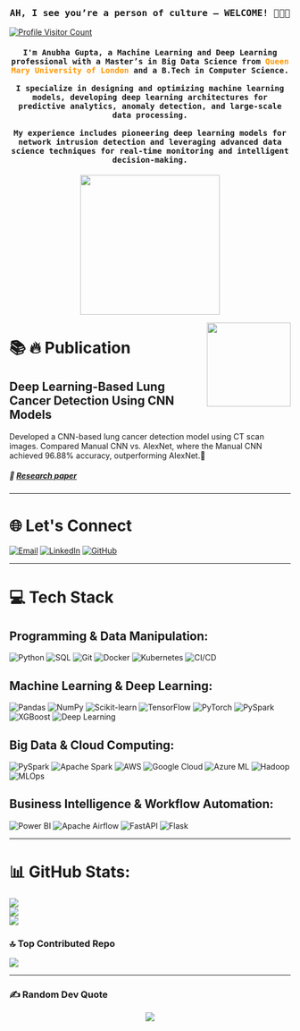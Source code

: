 <h3 align="center"> <samp>AH, I see you’re a person of culture — WELCOME! 🥸👩‍💻</font> </samp> </h3>

<a href="https://visitcount.itsvg.in">
  <img src="https://visitcount.itsvg.in/api?id=AnubhaGupta-15&icon=6&color=11" alt="Profile Visitor Count">
</a>
<!-- [![](https://visitcount.itsvg.in/api?id=AnubhaGupta-15&icon=6&color=11)](https://visitcount.itsvg.in)
-->


  <h4 align="center">  <samp>  
    I'm <strong>Anubha Gupta</strong>, a <strong>Machine Learning and Deep Learning professional</strong> with a  
    <strong>Master’s in Big Data Science</strong> from  
    <span style="color:#ff9800;"><b>Queen Mary University of London</b></span> and a <strong>B.Tech in Computer Science</strong>.  
    <br><br>
    I specialize in <strong>designing and optimizing machine learning models</strong>, developing <strong>deep learning architectures</strong> for  
    <strong>predictive analytics</strong>, <strong>anomaly detection</strong>, and <strong>large-scale data processing</strong>.  
    <br><br>
    My experience includes pioneering <strong>deep learning models for network intrusion detection</strong> and leveraging  
    <strong>advanced data science techniques</strong> for <strong>real-time monitoring</strong> and <strong>intelligent decision-making</strong>.  
  </samp>  
</h4>



  <p align="center"> <img width="250" src="https://media1.giphy.com/media/v1.Y2lkPTc5MGI3NjExeWdxaTg3MGdiMGdhaHMyazI3em50eTA5YnZnMzBsN3NwcGlnOGt0bCZlcD12MV9pbnRlcm5hbF9naWZfYnlfaWQmY3Q9Zw/1Yiwq33DQ3NzI4975y/giphy.gif"></p>




<img align="right" height="150" src="https://giphy.com/gifs/l3fQbw1EaxSFPqme4"  />





# 📚 🔥 Publication

 ## **Deep Learning-Based Lung Cancer Detection Using CNN Models**
 Developed a CNN-based lung cancer detection model using CT scan images. Compared Manual CNN vs. AlexNet, where the Manual CNN achieved 96.88% accuracy, outperforming AlexNet.🚀
 
##### 🔗 [Research paper](https://www.ijariit.com/manuscript/lung-cancer-detection-using-image-processing-and-cnn/) 



---


# 🌐 Let's Connect

[![Email](https://img.shields.io/badge/Email-D14836?style=for-the-badge&logo=gmail&logoColor=white)](mailto:ganubha30@gmail.com)  [![LinkedIn](https://img.shields.io/badge/LinkedIn-0077B5?style=for-the-badge&logo=linkedin&logoColor=white)](https://www.linkedin.com/in/imanubha)  [![GitHub](https://img.shields.io/badge/GitHub-181717?style=for-the-badge&logo=github&logoColor=white)](https://github.com/AnubhaGupta-15)  


---

# 💻 Tech Stack  

## Programming & Data Manipulation:

![Python](https://img.shields.io/badge/Python-blue?style=flat&logo=python)   ![SQL](https://img.shields.io/badge/SQL-orange?style=flat&logo=postgresql)  ![Git](https://img.shields.io/badge/Git-f34f29?style=flat&logo=git)   ![Docker](https://img.shields.io/badge/Docker-2496ED?style=flat&logo=docker)   ![Kubernetes](https://img.shields.io/badge/Kubernetes-326CE5?style=flat&logo=kubernetes) ![CI/CD](https://img.shields.io/badge/CI%2FCD-green?style=flat&logo=githubactions)  

## Machine Learning & Deep Learning:

![Pandas](https://img.shields.io/badge/Pandas-purple?style=flat&logo=pandas)  ![NumPy](https://img.shields.io/badge/NumPy-blueviolet?style=flat&logo=numpy)  ![Scikit-learn](https://img.shields.io/badge/Scikit--learn-ff69b4?style=flat&logo=scikit-learn)  ![TensorFlow](https://img.shields.io/badge/TensorFlow-orange?style=flat&logo=tensorflow)  ![PyTorch](https://img.shields.io/badge/PyTorch-lightgrey?style=flat&logo=pytorch)  ![PySpark](https://img.shields.io/badge/PySpark-red?style=flat&logo=apache-spark)  ![XGBoost](https://img.shields.io/badge/XGBoost-darkblue?style=flat&logo=xgboost)  ![Deep Learning](https://img.shields.io/badge/Deep%20Learning-red?style=flat&logo=pytorch)  


## Big Data & Cloud Computing:

![PySpark](https://img.shields.io/badge/PySpark-red?style=flat&logo=apache-spark) ![Apache Spark](https://img.shields.io/badge/Apache%20Spark-red?style=flat&logo=apachespark)  ![AWS](https://img.shields.io/badge/AWS-yellow?style=flat&logo=amazonaws)  ![Google Cloud](https://img.shields.io/badge/Google%20Cloud-blue?style=flat&logo=googlecloud)  ![Azure ML](https://img.shields.io/badge/Azure%20ML-008AD7?style=flat&logo=microsoftazure)  ![Hadoop](https://img.shields.io/badge/Hadoop-yellow?style=flat&logo=apachehadoop)  ![MLOps](https://img.shields.io/badge/MLOps-ffcc00?style=flat&logo=mlflow)  

## Business Intelligence & Workflow Automation:

![Power BI](https://img.shields.io/badge/Power%20BI-017CEE?style=flat&logo=PowerBI)  ![Apache Airflow](https://img.shields.io/badge/Apache%20Airflow-017CEE?style=flat&logo=apacheairflow)  ![FastAPI](https://img.shields.io/badge/FastAPI-009688?style=flat&logo=fastapi)  ![Flask](https://img.shields.io/badge/Flask-8C52FF?style=flat&logo=flask)  

---

# 📊 GitHub Stats:
![](https://github-readme-stats.vercel.app/api?username=AnubhaGupta-15&theme=ambient_gradient&hide_border=false&include_all_commits=true&count_private=true)<br/>
![](https://nirzak-streak-stats.vercel.app/?user=AnubhaGupta-15&theme=ambient_gradient&hide_border=false)<br/>
![](https://github-readme-stats.vercel.app/api/top-langs/?username=AnubhaGupta-15&theme=ambient_gradient&hide_border=false&include_all_commits=true&count_private=true&layout=compact)


### 🔝 Top Contributed Repo
![](https://github-contributor-stats.vercel.app/api?username=AnubhaGupta-15&limit=5&theme=ambient_gradient&combine_all_yearly_contributions=true)

---

### ✍️ Random Dev Quote

<p align="center">
  <img src="https://quotes-github-readme.vercel.app/api?type=vertical&theme=radical">
</p>


